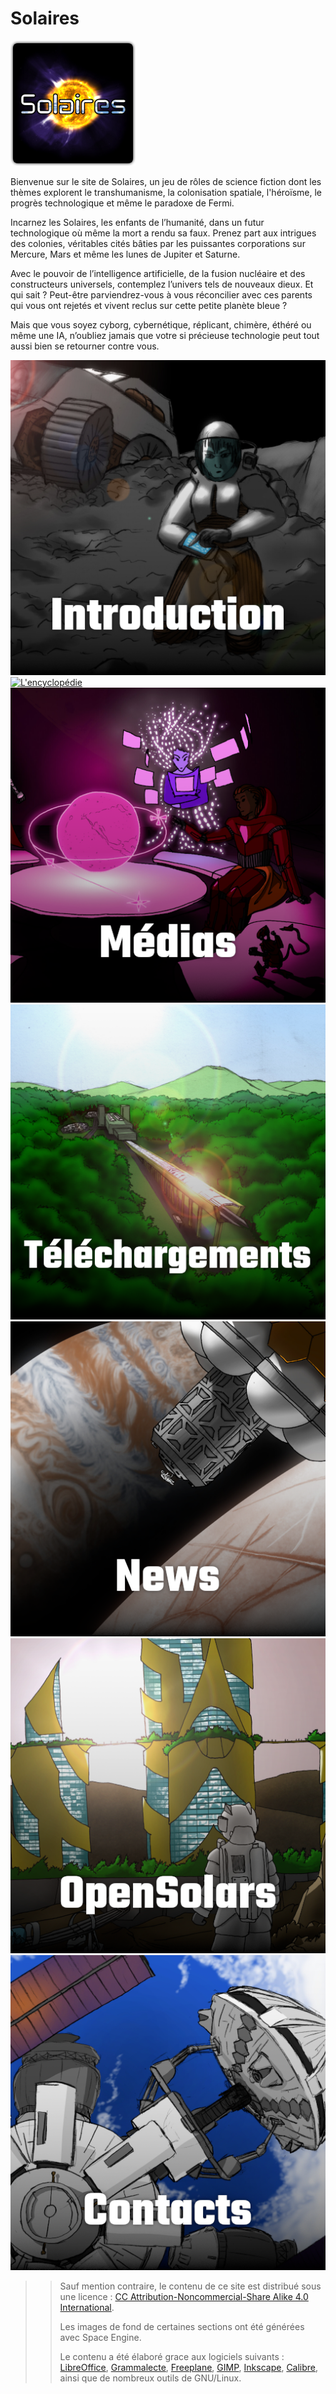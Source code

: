# Solaires

![ Logo de Solaires](logo_solaires.png)

Bienvenue sur le site de Solaires, un jeu de rôles de science fiction dont les thèmes explorent le transhumanisme, la colonisation spatiale, l'héroïsme, le progrès technologique et même le paradoxe de Fermi.

Incarnez les Solaires, les enfants de l’humanité, dans un futur technologique où même la mort a rendu sa faux. Prenez part aux intrigues des colonies, véritables cités bâties par les puissantes corporations sur Mercure, Mars et même les lunes de Jupiter et Saturne.

Avec le pouvoir de l’intelligence artificielle, de la fusion nucléaire et des constructeurs universels, contemplez l’univers tels de nouveaux dieux. Et qui sait ? Peut-être parviendrez-vous à vous réconcilier avec ces parents qui vous ont rejetés et vivent reclus sur cette petite planète bleue ?

Mais que vous soyez cyborg, cybernétique, réplicant, chimère, éthéré ou même une IA, n’oubliez jamais que votre si précieuse technologie peut tout aussi bien se retourner contre vous.


<div class="iconArray">

[![Introduction](icone_introduction.png)](/Introduction)
[![L'encyclopédie](icone_encyclopédie.png)](/Encyclopédie)
[![Médias](icone_médias.png)](/Médias)
[![Téléchargements](icone_téléchargements.png)](/Téléchargements)
[![News](icone_news.png)](/News)
[![OpenSolars](icone_opensolars.png)](/OpenSolars)
[![Contacts](icone_contacts.png)](/Contacts)

</div>

>> Sauf mention contraire, le contenu de ce site est distribué sous une licence : [CC Attribution-Noncommercial-Share Alike 4.0 International](http://creativecommons.org/licenses/by-nc-sa/4.0/).
>>
>> Les images de fond de certaines sections ont été générées avec Space Engine.
>>
>> Le contenu a été élaboré grace aux logiciels suivants : [LibreOffice](https://fr.libreoffice.org/), [Grammalecte](https://www.dicollecte.org/grammalecte/), [Freeplane](https://www.freeplane.org), [GIMP](https://www.gimp.org/fr/), [Inkscape](https://inkscape.org/fr/), [Calibre](https://calibre-ebook.com/), ainsi que de nombreux outils de GNU/Linux.
